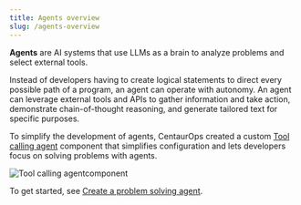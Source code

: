 ```yaml
---
title: Agents overview
slug: /agents-overview
---
```


**Agents** are AI systems that use LLMs as a brain to analyze problems and select external tools.

Instead of developers having to create logical statements to direct every possible path of a program, an agent can operate with autonomy. An agent can leverage external tools and APIs to gather information and take action, demonstrate chain-of-thought reasoning, and generate tailored text for specific purposes.

To simplify the development of agents, CentaurOps created a custom [Tool calling agent](/components-agents#agent-component) component that simplifies configuration and lets developers focus on solving problems with agents.

![Tool calling agentcomponent](/img/tool-calling-agent-component.png)

To get started, see [Create a problem solving agent](/agents-tool-calling-agent-component).